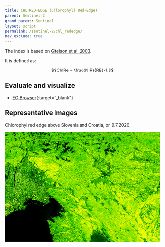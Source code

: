 ```yaml
---
title: CHL-RED-EDGE (Chlorophyll Red-Edge)
parent: Sentinel-2
grand_parent: Sentinel
layout: script
permalink: /sentinel-2/chl_rededge/
nav_exclude: true
---
```


The index is based on [Gitelson et al. 2003](https://doi.org/10.1078/0176-1617-00887).

It is defined as:

$$ChlRe = \frac{NIR}{RE}-1.$$  


## Evaluate and visualize
 - [EO Browser](https://sentinelshare.page.link/UzJr){:target="_blank"}   

## Representative Images

Chlorophyl red edge above Slovenia and Croatia, on 9.7.2020. 

![rededge](fig/fig1.png)
